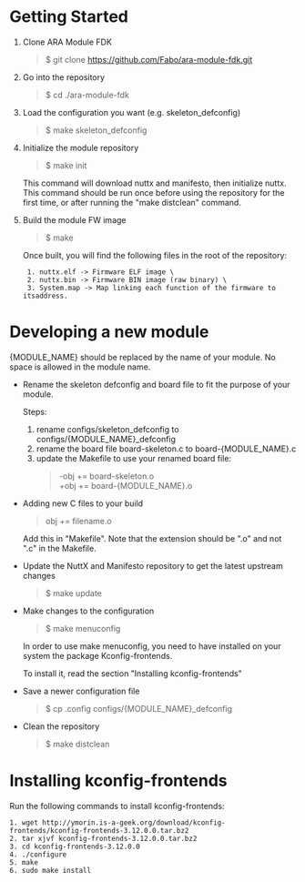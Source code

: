 # Getting Started

1. Clone ARA Module FDK

    >$ git clone https://github.com/Fabo/ara-module-fdk.git

2. Go into the repository

    >$ cd ./ara-module-fdk

3. Load the configuration you want (e.g. skeleton_defconfig)

    >$ make skeleton_defconfig

4. Initialize the module repository

    >$ make init

    This command will download nuttx and manifesto, then initialize nuttx. This
    command should be run once before using the repository for the first time,
    or after running the "make distclean" command.

5. Build the module FW image

    >$ make

    Once built, you will find the following files in the root of the repository:

        1. nuttx.elf -> Firmware ELF image \
        2. nuttx.bin -> Firmware BIN image (raw binary) \
        3. System.map -> Map linking each function of the firmware to itsaddress.

# Developing a new module

{MODULE_NAME} should be replaced by the name of your module. No space
    is allowed in the module name.

* Rename the skeleton defconfig and board file to fit the purpose of your module.

    Steps:
    1. rename configs/skeleton_defconfig to configs/{MODULE_NAME}_defconfig
    2. rename the board file board-skeleton.c to board-{MODULE_NAME}.c
    3. update the Makefile to use your renamed board file:
        >-obj += board-skeleton.o \
        >+obj += board-{MODULE_NAME}.o

* Adding new C files to your build

    >obj += filename.o

    Add this in "Makefile". Note that the extension should be ".o" and not
    ".c" in the Makefile.

* Update the NuttX and Manifesto repository to get the latest upstream changes

    >$ make update

* Make changes to the configuration

    >$ make menuconfig

    In order to use make menuconfig, you need to have installed on your system
    the package Kconfig-frontends.

    To install it, read the section "Installing kconfig-frontends"

* Save a newer configuration file

    >$ cp .config configs/{MODULE_NAME}_defconfig

* Clean the repository

    >$ make distclean

# Installing kconfig-frontends

Run the following commands to install kconfig-frontends:

    1. wget http://ymorin.is-a-geek.org/download/kconfig-frontends/kconfig-frontends-3.12.0.0.tar.bz2
    2. tar xjvf kconfig-frontends-3.12.0.0.tar.bz2
    3. cd kconfig-frontends-3.12.0.0
    4. ./configure
    5. make
    6. sudo make install
